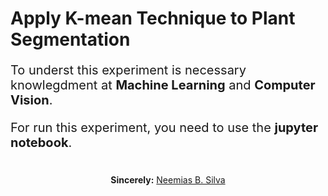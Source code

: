 # Apply K-mean Technique to Plant Segmentation



<p style="font-size:20px;">To underst this experiment is necessary knowlegdment at <b>Machine Learning</b> and <b>Computer Vision</b>.</p>

<p style="font-size:20px;">For run this experiment, you need to use the <b>jupyter notebook</b>.</p>



#

<p align="center"><b>Sincerely:</b> <a href="https://github.com/neemiasbsilva">Neemias B. Silva</a></p>